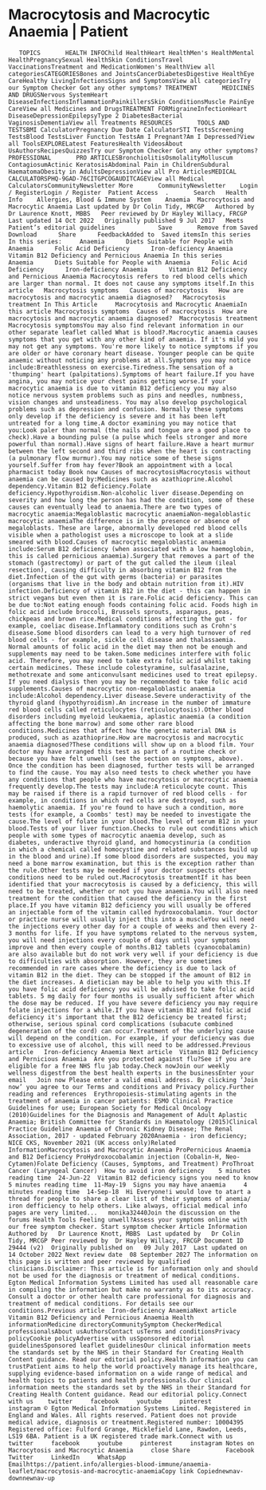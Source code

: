 # Macrocytosis and Macrocytic Anaemia | Patient

       TOPICS       HEALTH INFOChild HealthHeart HealthMen's HealthMental HealthPregnancySexual HealthSkin ConditionsTravel VaccinationsTreatment and MedicationWomen's HealthView all categoriesCATEGORIESBones and JointsCancerDiabetesDigestive HealthEye CareHealthy LivingInfectionsSigns and SymptomsView all categoriesTry our Symptom Checker Got any other symptoms? TREATMENT       MEDICINES AND DRUGSNervous SystemHeart DiseaseInfectionsInflammationPainkillersSkin ConditionsMuscle PainEye CareView all Medicines and DrugsTREATMENT FORMigraineInfectionHeart DiseaseDepressionEpilepsyType 2 DiabetesBacterial VaginosisDementiaView all Treatments RESOURCES       TOOLS AND TESTSBMI CalculatorPregnancy Due Date CalculatorSTI TestsScreening TestsBlood TestsLiver Function TestsAm I Pregnant?Am I Depressed?View all ToolsEXPLORELatest FeaturesHealth VideosAbout UsAuthorsRecipesQuizzesTry our Symptom Checker Got any other symptoms? PROFESSIONAL       PRO ARTICLESBronchiolitisOsmolalityMolluscum ContagiosumActinic KeratosisAbdominal Pain in ChildrenSubdural HaematomaObesity in AdultsDepressionView all Pro ArticlesMEDICAL CALCULATORSPHQ-9GAD-76CITGPCOGAUDITCAGEView all Medical CalculatorsCommunityNewsletter More       CommunityNewsletter    Login / RegisterLogin / Register  Patient Access  .       Search   Health Info    Allergies, Blood & Immune System    Anaemia  Macrocytosis and Macrocytic Anaemia Last updated by Dr Colin Tidy, MRCGP   Authored by Dr Laurence Knott, MBBS   Peer reviewed by Dr Hayley Willacy, FRCGP   Last updated 14 Oct 2022   Originally published 9 Jul 2017   Meets Patient’s editorial guidelines            Save       Remove from Saved       Download      Share      FeedbackAdded to  Saved itemsIn this series    In this series:     Anaemia      Diets Suitable for People with Anaemia      Folic Acid Deficiency      Iron-deficiency Anaemia      Vitamin B12 Deficiency and Pernicious Anaemia In this series     Anaemia      Diets Suitable for People with Anaemia      Folic Acid Deficiency      Iron-deficiency Anaemia      Vitamin B12 Deficiency and Pernicious Anaemia Macrocytosis refers to red blood cells which are larger than normal. It does not cause any symptoms itself.In this article   Macrocytosis symptoms   Causes of macrocytosis   How are macrocytosis and macrocytic anaemia diagnosed?   Macrocytosis treatment In This Article     Macrocytosis and Macrocytic AnaemiaIn this article Macrocytosis symptoms  Causes of macrocytosis  How are macrocytosis and macrocytic anaemia diagnosed?  Macrocytosis treatment Macrocytosis symptomsYou may also find relevant information in our other separate leaflet called What is blood?.Macrocytic anaemia causes symptoms that you get with any other kind of anaemia. If it's mild you may not get any symptoms. You're more likely to notice symptoms if you are older or have coronary heart disease. Younger people can be quite anaemic without noticing any problems at all.Symptoms you may notice include:Breathlessness on exercise.Tiredness.The sensation of a 'thumping' heart (palpitations).Symptoms of heart failure.If you have angina, you may notice your chest pains getting worse.If your macrocytic anaemia is due to vitamin B12 deficiency you may also notice nervous system problems such as pins and needles, numbness, vision changes and unsteadiness. You may also develop psychological problems such as depression and confusion. Normally these symptoms only develop if the deficiency is severe and it has been left untreated for a long time.A doctor examining you may notice that you:Look paler than normal (the nails and tongue are a good place to check).Have a bounding pulse (a pulse which feels stronger and more powerful than normal).Have signs of heart failure.Have a heart murmur between the left second and third ribs when the heart is contracting (a pulmonary flow murmur).You may notice some of these signs yourself.Suffer from hay fever?Book an appointment with a local pharmacist today Book now Causes of macrocytosisMacrocytosis without anaemia can be caused by:Medicines such as azathioprine.Alcohol dependency.Vitamin B12 deficiency.Folate deficiency.Hypothyroidism.Non-alcoholic liver disease.Depending on severity and how long the person has had the condition, some of these causes can eventually lead to anaemia.There are two types of macrocytic anaemia:Megaloblastic macrocytic anaemiaNon-megaloblastic macrocytic anaemiaThe difference is in the presence or absence of megaloblasts. These are large, abnormally developed red blood cells visible when a pathologist uses a microscope to look at a slide smeared with blood.Causes of macrocytic megaloblastic anaemia include:Serum B12 deficiency (when associated with a low haemoglobin, this is called pernicious anaemia).Surgery that removes a part of the stomach (gastrectomy) or part of the gut called the ileum (ileal resection), causing difficulty in absorbing vitamin B12 from the diet.Infection of the gut with germs (bacteria) or parasites (organisms that live in the body and obtain nutrition from it).HIV infection.Deficiency of vitamin B12 in the diet - this can happen in strict vegans but even then it is rare.Folic acid deficiency. This can be due to:Not eating enough foods containing folic acid. Foods high in folic acid include broccoli, Brussels sprouts, asparagus, peas, chickpeas and brown rice.Medical conditions affecting the gut - for example, coeliac disease.Inflammatory conditions such as Crohn's disease.Some blood disorders can lead to a very high turnover of red blood cells - for example, sickle cell disease and thalassaemia. Normal amounts of folic acid in the diet may then not be enough and supplements may need to be taken.Some medicines interfere with folic acid. Therefore, you may need to take extra folic acid whilst taking certain medicines. These include colestyramine, sulfasalazine, methotrexate and some anticonvulsant medicines used to treat epilepsy. If you need dialysis then you may be recommended to take folic acid supplements.Causes of macrocytic non-megaloblastic anaemia include:Alcohol dependency.Liver disease.Severe underactivity of the thyroid gland (hypothyroidism).An increase in the number of immature red blood cells called reticulocytes (reticulocytosis).Other blood disorders including myeloid leukaemia, aplastic anaemia (a condition affecting the bone marrow) and some other rare blood conditions.Medicines that affect how the genetic material DNA is produced, such as azathioprine.How are macrocytosis and macrocytic anaemia diagnosed?These conditions will show up on a blood film. Your doctor may have arranged this test as part of a routine check or because you have felt unwell (see the section on symptoms, above). Once the condition has been diagnosed, further tests will be arranged to find the cause. You may also need tests to check whether you have any conditions that people who have macrocytosis or macrocytic anaemia frequently develop.The tests may include:A reticulocyte count. This may be raised if there is a rapid turnover of red blood cells - for example, in conditions in which red cells are destroyed, such as haemolytic anaemia. If you're found to have such a condition, more tests (for example, a Coombs' test) may be needed to investigate the cause.The level of folate in your blood.The level of serum B12 in your blood.Tests of your liver function.Checks to rule out conditions which people with some types of macrocytic anaemia develop, such as diabetes, underactive thyroid gland, and homocystinuria (a condition in which a chemical called homocystine and related substances build up in the blood and urine).If some blood disorders are suspected, you may need a bone marrow examination, but this is the exception rather than the rule.Other tests may be needed if your doctor suspects other conditions need to be ruled out.Macrocytosis treatmentIf it has been identified that your macrocytosis is caused by a deficiency, this will need to be treated, whether or not you have anaemia.You will also need treatment for the condition that caused the deficiency in the first place.If you have vitamin B12 deficiency you will usually be offered an injectable form of the vitamin called hydroxocobalamin. Your doctor or practice nurse will usually inject this into a muscleYou will need the injections every other day for a couple of weeks and then every 2-3 months for life. If you have symptoms related to the nervous system, you will need injections every couple of days until your symptoms improve and then every couple of months.B12 tablets (cyanocobalamin) are also available but do not work very well if your deficiency is due to difficulties with absorption. However, they are sometimes recommended in rare cases where the deficiency is due to lack of vitamin B12 in the diet. They can be stopped if the amount of B12 in the diet increases. A dietician may be able to help you with this.If you have folic acid deficiency you will be advised to take folic acid tablets. 5 mg daily for four months is usually sufficient after which the dose may be reduced. If you have severe deficiency you may require folate injections for a while.If you have vitamin B12 and folic acid deficiency it's important that the B12 deficiency be treated first; otherwise, serious spinal cord complications (subacute combined degeneration of the cord) can occur.Treatment of the underlying cause will depend on the condition. For example, if your deficiency was due to excessive use of alcohol, this will need to be addressed.Previous article   Iron-deficiency Anaemia Next article  Vitamin B12 Deficiency and Pernicious Anaemia  Are you protected against flu?See if you are eligible for a free NHS flu jab today.Check nowJoin our weekly wellness digestfrom the best health experts in the businessEnter your email   Join now Please enter a valid email address. By clicking ‘Join now’ you agree to our Terms and conditions and Privacy policy.Further reading and references  Erythropoiesis-stimulating agents in the treatment of anaemia in cancer patients: ESMO Clinical Practice Guidelines for use; European Society for Medical Oncology (2010)Guidelines for the Diagnosis and Management of Adult Aplastic Anaemia; British Committee for Standards in Haematology (2015)Clinical Practice Guideline Anaemia of Chronic Kidney Disease; The Renal Association, 2017 - updated February 2020Anaemia - iron deficiency; NICE CKS, November 2021 (UK access only)Related InformationMacrocytosis and Macrocytic Anaemia ProPernicious Anaemia and B12 Deficiency ProHydroxocobalamin injection (Cobalin-H, Neo-Cytamen)Folate Deficiency (Causes, Symptoms, and Treatment) ProThroat Cancer (Laryngeal Cancer)  How to avoid iron deficiency    5 minutes reading time  24-Jun-22  Vitamin B12 deficiency signs you need to know     5 minutes reading time  11-May-19  Signs you may have anaemia     4 minutes reading time  14-Sep-18  Hi Everyone!i would love to atart a thread for people to share a clear list of their symptoms of anemia/ iron defficiency to help others. Like always, official medical info pages are very limited...   monika32440Join the discussion on the forums Health Tools Feeling unwell?Assess your symptoms online with our free symptom checker. Start symptom checker Article Information Authored by   Dr Laurence Knott, MBBS  Last updated by   Dr Colin Tidy, MRCGP Peer reviewed by  Dr Hayley Willacy, FRCGP Document ID  29444 (v2)  Originally published on   09 July 2017  Last updated on   14 October 2022 Next review date  08 September 2027 The information on this page is written and peer reviewed by qualified clinicians.Disclaimer: This article is for information only and should not be used for the diagnosis or treatment of medical conditions. Egton Medical Information Systems Limited has used all reasonable care in compiling the information but make no warranty as to its accuracy. Consult a doctor or other health care professional for diagnosis and treatment of medical conditions. For details see our conditions.Previous article  Iron-deficiency AnaemiaNext article Vitamin B12 Deficiency and Pernicious Anaemia Health informationMedicine directoryCommunitySymptom CheckerMedical professionalsAbout usAuthorsContact usTerms and conditionsPrivacy policyCookie policyAdvertise with usSponsored editorial guidelinesSponsored leaflet guidelinesOur clinical information meets the standards set by the NHS in their Standard for Creating Health Content guidance. Read our editorial policy.Health information you can trustPatient aims to help the world proactively manage its healthcare, supplying evidence-based information on a wide range of medical and health topics to patients and health professionals.Our clinical information meets the standards set by the NHS in their Standard for Creating Health Content guidance. Read our editorial policy.Connect with us    twitter     facebook     youtube     pinterest     instagram © Egton Medical Information Systems Limited. Registered in England and Wales. All rights reserved. Patient does not provide medical advice, diagnosis or treatment.Registered number: 10004395 Registered office: Fulford Grange, Micklefield Lane, Rawdon, Leeds, LS19 6BA. Patient is a UK registered trade mark.Connect with us    twitter     facebook     youtube     pinterest     instagram Notes on Macrocytosis and Macrocytic Anaemia     close Share          Facebook     Twitter     LinkedIn     WhatsApp     Emailhttps://patient.info/allergies-blood-immune/anaemia-leaflet/macrocytosis-and-macrocytic-anaemiaCopy link Copiednewnav-downnewnav-up


